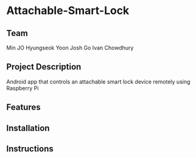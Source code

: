 # Attachable-Smart-Lock

## Team

Min JO
Hyungseok Yoon
Josh Go
Ivan Chowdhury

## Project Description
Android app that controls an attachable smart lock device remotely using Raspberry Pi

## Features

## Installation

## Instructions

